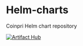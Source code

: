 # Helm-charts
Coinpri Helm chart repository

[![Artifact Hub](https://img.shields.io/endpoint?url=https://artifacthub.io/badge/repository/coinpri-helm-charts)](https://artifacthub.io/packages/search?repo=coinpri-helm-charts)